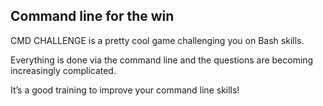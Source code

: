 ## Command line for the win

CMD CHALLENGE is a pretty cool game challenging you on Bash skills. 

Everything is done via the command line and the questions are becoming increasingly complicated. 

It’s a good training to improve your command line skills!